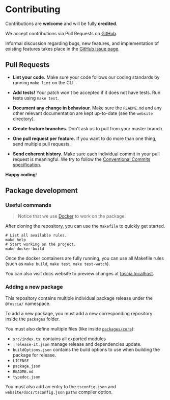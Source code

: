 # Contributing

Contributions are **welcome** and will be fully **credited**.

We accept contributions via Pull Requests on
[GitHub](https://github.com/foscia-dev/foscia).

Informal discussion regarding bugs, new features, and implementation of existing
features takes place in the
[GitHub issue page](https://github.com/foscia-dev/foscia/issues).

## Pull Requests

- **Lint your code.** Make sure your code follows our coding standards by
  running `make lint` on the CLI.

- **Add tests!** Your patch won't be accepted if it does not have tests.
  Run tests using `make test`.

- **Document any change in behaviour.** Make sure the `README.md` and any other
  relevant documentation are kept up-to-date
  (see the `website` directory).

- **Create feature branches.** Don't ask us to pull from your master branch.

- **One pull request per feature.** If you want to do more than one thing, send
  multiple pull requests.

- **Send coherent history.** Make sure each individual commit in your pull
  request is meaningful. We try to follow the
  [Conventional Commits specification](https://www.conventionalcommits.org/en/v1.0.0/).

**Happy coding**!

## Package development

### Useful commands

> Notice that we use [Docker](https://docker.com/) to work on the package.

After cloning the repository, you can use the `Makefile` to quickly get started.

```shell
# List all available rules.
make help
# Start working on the project.
make docker-build
```

Once the docker containers are fully running, you can use all Makefile rules
(such as `make build`, `make test`, `make test-watch`).

You can also visit docs website to preview changes at
[foscia.localhost](http://foscia.localhost).

### Adding a new package

This repository contains multiple individual package release under
the `@foscia/` namespace.

To add a new package, you must add a new corresponding repository
inside the `packages` folder.

You must also define multiple files
(like inside [`packages/core`](packages/core)):

- `src/index.ts`: contains all exported modules
- `.release-it.json` manage release and dependencies update.
- `buildOptions.json` contains the build options to use when building the
  package for release.
- `LICENSE`
- `package.json`
- `README.md`
- `typedoc.json`

You must also add an entry to the `tsconfig.json` and
`website/docs/tsconfig.json` `paths` compiler option.
